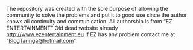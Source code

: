 The repository was created with the sole purpose of allowing the community to solve the problems and put it to good use since the author knows all continuity and communication.
All authorship is from “EZ ENTERTAINMENT”
Old dead website already http://www.ezentertainment.eu
If EZ has any problem contact me at “BlogTaringa@hotmail.com”
